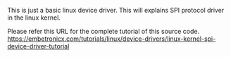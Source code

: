 This is just a basic linux device driver. This will explains SPI protocol driver in the linux kernel.

Please refer this URL for the complete tutorial of this source code.
https://embetronicx.com/tutorials/linux/device-drivers/linux-kernel-spi-device-driver-tutorial